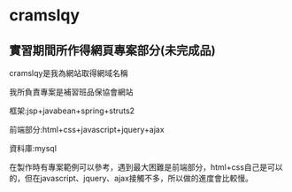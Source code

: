 # cramslqy
實習期間所作得網頁專案部分(未完成品)
-----------------------------------------------
<p>cramslqy是我為網站取得網域名稱</p>
<p>我所負責專案是補習班品保協會網站</p>
<p>框架:jsp+javabean+spring+struts2</p>
<p>前端部分:html+css+javascript+jquery+ajax</p>
<p>資料庫:mysql</p>
<p>在製作時有專案範例可以參考，遇到最大困難是前端部分，html+css自己是可以的，但在javascript、jquery、ajax接觸不多，所以做的進度會比較慢。</p>
<p></p>
<p></p>


